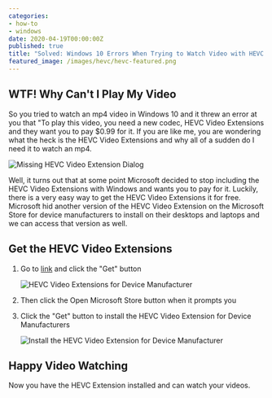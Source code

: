 ```yaml
---
categories:
- how-to
- windows
date: 2020-04-19T00:00:00Z
published: true
title: "Solved: Windows 10 Errors When Trying to Watch Video with HEVC Extension Not Found"
featured_image: /images/hevc/hevc-featured.png
---
```


## WTF! Why Can't I Play My Video

So you tried to watch an mp4 video in Windows 10 and it threw an error at you that "To play this video, you need a new codec, HEVC Video Extensions and they want you to pay $0.99 for it.  If you are like me, you are wondering what the heck is the HEVC Video Extensions and why all of a sudden do I need it to watch an mp4.

![Missing HEVC Video Extension Dialog](/images/hevc/missing-hevc.png)

Well, it turns out that at some point Microsoft decided to stop including the HEVC Video Extensions with Windows and wants you to pay for it.  Luckily, there is a very easy way to get the HEVC Video Extensions it for free.  Microsoft hid another version of the HEVC Video Extension on the Microsoft Store for device manufacturers to install on their desktops and laptops and we can access that version as well.

## Get the HEVC Video Extensions

1. Go  to [link](https://www.microsoft.com/en-us/p/hevc-video-extensions-from-device-manufacturer/9n4wgh0z6vhq) and click the "Get" button

    ![HEVC Video Extensions for Device Manufacturer](/images/hevc/get-hevc-extensions.png)

2. Then click the Open Microsoft Store button when it prompts you

3. Click the "Get" button to install the HEVC Video Extension for Device Manufacturers

    ![Install the HEVC Video Extension for Device Manufacturer](/images/hevc/hevc-install.png)

## Happy Video Watching

Now you have the HEVC Extension installed and can watch your videos.
